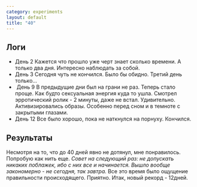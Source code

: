 ```yaml
--- 
category: experiments
layout: default
title: "40"
---
```


<h2>Логи</h2>
<ul>
	<li>День 2
Кажется что прошло уже черт знает сколько времени. А только два дня.
Интересно наблюдать за собой.</li>
	<li>День 3
Сегодня чуть не кончился. Было бы обидно. Третий день только...</li>
	<li> День 9
В предыдущие дни был на грани не раз. Теперь стало проще. Как будто сексуальная энергия куда то ушла. Смотрел эрротический ролик - 2 минуты, даже не встал. Удивительно.
Активизировались образы. Особенно перед сном и в темноте с закрытыми глазами.</li>
	<li>День 12
Все было хорошо, пока не наткнулся на порнуху. Кончился.</li>
</ul>
<h2>Результаты</h2>
Несмотря на то, что до 40 дней явно не дотянул, мне понравилось. Попробую как нить еще.
<em>Совет на следующий раз: не допускать никаких поблажек, ибо с них все и начинается. Вышло вообще закономерно - не сегодня, так завтра.</em>
Все это время было ощущение правильности происходящего. Приятно.
Итак, новый рекорд - 12дней.
